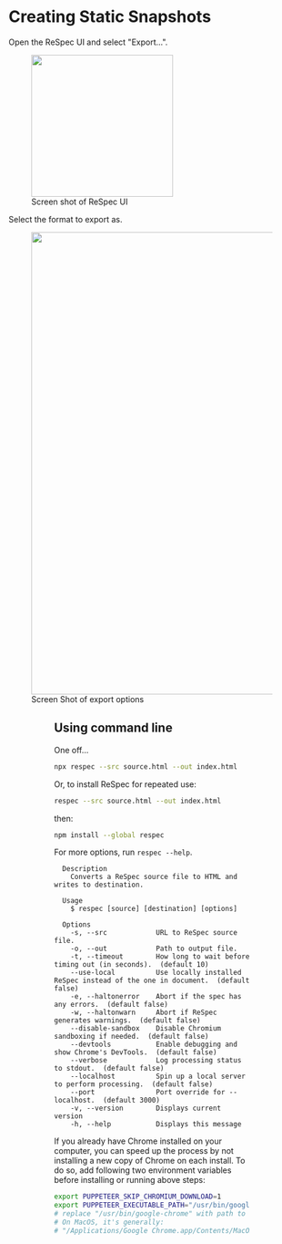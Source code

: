 # Creating Static Snapshots

Open the ReSpec UI and select "Export...".

<figure>
<img width="249" alt="" src="https://user-images.githubusercontent.com/870154/117614998-7926a880-b1ac-11eb-9d4e-654a21165aa8.png">
<figcaption>Screen shot of ReSpec UI</figcaption>
</figure>

Select the format to export as.

<figure>
<img width="811" alt="" src="https://user-images.githubusercontent.com/870154/117615001-7af06c00-b1ac-11eb-8540-97c474244045.png">
<figcaption>Screen Shot of export options</figcaption>
<figure>

## Using command line

One off... 

```bash
npx respec --src source.html --out index.html
```

Or, to install ReSpec for repeated use:
```bash
respec --src source.html --out index.html
```

then:

```bash
npm install --global respec
```

For more options, run `respec --help`.

```
  Description
    Converts a ReSpec source file to HTML and writes to destination.

  Usage
    $ respec [source] [destination] [options]

  Options
    -s, --src            URL to ReSpec source file.
    -o, --out            Path to output file.
    -t, --timeout        How long to wait before timing out (in seconds).  (default 10)
    --use-local          Use locally installed ReSpec instead of the one in document.  (default false)
    -e, --haltonerror    Abort if the spec has any errors.  (default false)
    -w, --haltonwarn     Abort if ReSpec generates warnings.  (default false)
    --disable-sandbox    Disable Chromium sandboxing if needed.  (default false)
    --devtools           Enable debugging and show Chrome's DevTools.  (default false)
    --verbose            Log processing status to stdout.  (default false)
    --localhost          Spin up a local server to perform processing.  (default false)
    --port               Port override for --localhost.  (default 3000)
    -v, --version        Displays current version
    -h, --help           Displays this message
```

<aside class="note">
If you already have Chrome installed on your computer, you can speed up the process by not installing a new copy of Chrome on each install. To do so, add following two environment variables before installing or running above steps:

```bash
export PUPPETEER_SKIP_CHROMIUM_DOWNLOAD=1
export PUPPETEER_EXECUTABLE_PATH="/usr/bin/google-chrome"
# replace "/usr/bin/google-chrome" with path to Chrome executable on your system.
# On MacOS, it's generally:
# "/Applications/Google Chrome.app/Contents/MacOS/Google chrome"
```
</aside>
